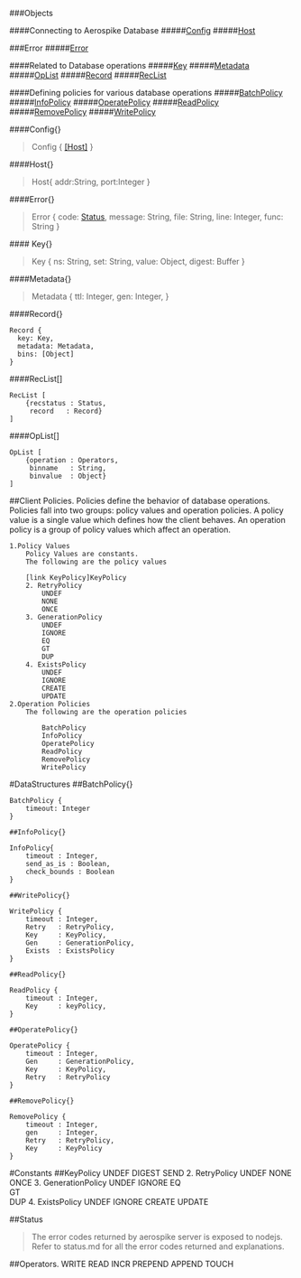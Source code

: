 ###Objects

####Connecting to Aerospike Database
#####[Config](#confheader)
#####[Host](#hostheader)

###Error
#####[Error](#errheader)

####Related to Database operations
#####[Key](#keyheader)
#####[Metadata](#metaheader)
#####[OpList](#oplistheader)
#####[Record](#recordheader)
#####[RecList](#reclistheader)

####Defining policies for various database operations
#####[BatchPolicy](#bpolicyheader)
#####[InfoPolicy](#ipolicyheader)
#####[OperatePolicy](#opolicyheader)
#####[ReadPolicy](#rpolicyheader)
#####[RemovePolicy](#rempolicyheader)
#####[WritePolicy](#wpolicyheader)

####<a name="confheader"></a>Config{}
>Config {
	[\[Host\]](#hostheader)
}

####<a name="hostheader"></a>Host{}
>Host{
	addr:String,
	port:Integer
}

####<a name="errheader"></a>Error{}
>Error {
      code: [Status](#statusheader),
      message: String,
      file: String,
      line: Integer,
      func: String
    }

####<a name="keyheader"></a> Key{}
>Key {
      ns: String,
      set: String,
      value: Object,
      digest: Buffer
    }

####<a name="metaheader"></a>Metadata{}

>Metadata {
      ttl: Integer,
      gen: Integer,
    }


####<a name="recordheader"></a>Record{}

    Record {
      key: Key,
      metadata: Metadata,
      bins: [Object]
    }

####<a name="reclistheader"></a>RecList[]

	RecList [
		{recstatus : Status,
		 record	  : Record}
	]

####<a name="oplistheader"></a>OpList[]

	OpList [
		{operation : Operators,
		 binname   : String,
		 binvalue  : Object}
	]


##Client Policies.
	Policies define the behavior of database operations.
	Policies fall into two groups: policy values and operation policies. 
	A policy value is a single value which defines how the client behaves. 
	An operation policy is a group of policy values which affect an operation.


	1.Policy Values
		Policy Values are constants.
		The following are the policy values

		[link KeyPolicy]KeyPolicy
		2. RetryPolicy
			UNDEF
			NONE
			ONCE
		3. GenerationPolicy
			UNDEF
			IGNORE
			EQ  
			GT  
			DUP 
		4. ExistsPolicy
			UNDEF
			IGNORE
			CREATE
			UPDATE
	2.Operation Policies
		The following are the operation policies

			BatchPolicy
			InfoPolicy
			OperatePolicy
			ReadPolicy
			RemovePolicy
			WritePolicy

#DataStructures
	##BatchPolicy{}

	BatchPolicy {
		timeout: Integer
	}

	##InfoPolicy{}

	InfoPolicy{
		timeout	: Integer,
		send_as_is : Boolean,
		check_bounds : Boolean
	}
	
	##WritePolicy{}
 
	WritePolicy {
		timeout : Integer,
		Retry	: RetryPolicy,
		Key		: KeyPolicy,
		Gen		: GenerationPolicy,
		Exists	: ExistsPolicy
	}

	##ReadPolicy{}
	
	ReadPolicy {
		timeout : Integer,
		Key		: keyPolicy,
	}

	##OperatePolicy{}

	OperatePolicy {
		timeout : Integer,
		Gen		: GenerationPolicy,
		Key		: KeyPolicy,
		Retry	: RetryPolicy
	}

	##RemovePolicy{}
	
	RemovePolicy {
		timeout : Integer,
		gen		: Integer,
		Retry	: RetryPolicy,
		Key		: KeyPolicy
	}

#Constants
		##KeyPolicy
			UNDEF
			DIGEST
			SEND
		2. RetryPolicy
			UNDEF
			NONE
			ONCE
		3. GenerationPolicy
			UNDEF
			IGNORE
			EQ  
			GT  
			DUP 
		4. ExistsPolicy
			UNDEF
			IGNORE
			CREATE
			UPDATE


##Status
>The error codes returned by aerospike server is exposed to nodejs.
Refer to status.md for all the error codes returned and explanations. 

##Operators.
	WRITE
	READ
	INCR
	PREPEND
	APPEND
	TOUCH
